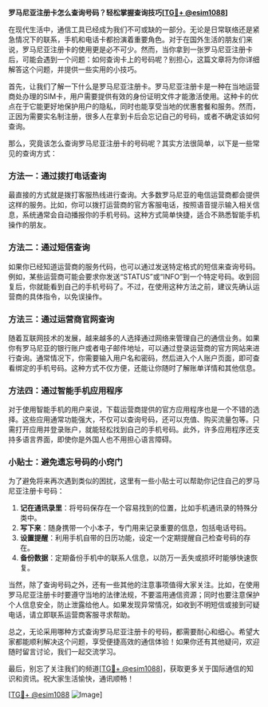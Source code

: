 **罗马尼亚注册卡怎么查询号码？轻松掌握查询技巧[[TG💪+ @esim1088](https://t.me/s/esim1088)]**

在现代生活中，通信工具已经成为我们不可或缺的一部分。无论是日常联络还是紧急情况下的联系，手机和电话卡都扮演着重要角色。对于在国外生活的朋友们来说，罗马尼亚注册卡的使用更是必不可少。然而，当你拿到一张罗马尼亚注册卡后，可能会遇到一个问题：如何查询卡上的号码呢？别担心，这篇文章将为你详细解答这个问题，并提供一些实用的小技巧。

首先，让我们了解一下什么是罗马尼亚注册卡。罗马尼亚注册卡是一种在当地运营商处办理的SIM卡，用户需要提供有效的身份证明文件才能激活使用。这种卡的优点在于它能更好地保护用户的隐私，同时也能享受当地的优惠套餐和服务。然而，正因为需要实名制注册，很多人在拿到卡后会忘记自己的号码，或者不确定该如何查询。

那么，究竟该怎么查询罗马尼亚注册卡的号码呢？其实方法很简单，以下是一些常见的查询方式：

### 方法一：通过拨打电话查询

最直接的方式就是拨打客服热线进行查询。大多数罗马尼亚的电信运营商都会提供这样的服务。比如，你可以拨打运营商的官方客服电话，按照语音提示输入相关信息，系统通常会自动播报你的手机号码。这种方式简单快捷，适合不熟悉智能手机操作的朋友。

### 方法二：通过短信查询

如果你已经知道运营商的服务代码，也可以通过发送特定格式的短信来查询号码。例如，某些运营商可能会要求你发送“STATUS”或“INFO”到一个特定号码。收到回复后，你就能看到自己的手机号码了。不过，在使用这种方法之前，建议先确认运营商的具体指令，以免误操作。

### 方法三：通过运营商官网查询

随着互联网技术的发展，越来越多的人选择通过网络来管理自己的通信业务。如果你有罗马尼亚的银行账户或者电子邮件地址，可以通过登录运营商的官方网站来进行查询。通常情况下，你需要输入用户名和密码，然后进入个人账户页面，即可查看绑定的手机号码。这种方式不仅方便，还能让你随时了解账单详情和其他信息。

### 方法四：通过智能手机应用程序

对于使用智能手机的用户来说，下载运营商提供的官方应用程序也是一个不错的选择。这些应用通常功能强大，不仅可以查询号码，还可以充值、购买流量包等。只需打开应用并登录账户，就能轻松找到自己的手机号码。此外，许多应用程序还支持多语言界面，即使你是外国人也不用担心语言障碍。

### 小贴士：避免遗忘号码的小窍门

为了避免将来再次遇到类似的困扰，这里有一些小贴士可以帮助你记住自己的罗马尼亚注册卡号码：

1. **记在通讯录里**：将号码保存在一个容易找到的位置，比如手机通讯录的特殊分类中。
2. **写下来**：随身携带一个小本子，专门用来记录重要的信息，包括电话号码。
3. **设置提醒**：利用手机自带的日历功能，设定一个定期提醒自己检查号码的存在。
4. **备份数据**：定期备份手机中的联系人信息，以防万一丢失或损坏时能够快速恢复。

当然，除了查询号码之外，还有一些其他的注意事项值得大家关注。比如，在使用罗马尼亚注册卡时要遵守当地的法律法规，不要滥用通信资源；同时也要注意保护个人信息安全，防止泄露给他人。如果发现异常情况，如收到不明短信或接到可疑电话，请立即联系运营商客服寻求帮助。

总之，无论采用哪种方式查询罗马尼亚注册卡的号码，都需要耐心和细心。希望大家都能顺利解决这个问题，享受便捷高效的通信体验！如果你还有其他疑问，欢迎随时留言讨论，我们一起交流学习。

最后，别忘了关注我们的频道[[TG💪+ @esim1088](https://t.me/s/esim1088)]，获取更多关于国际通信的知识和资讯。祝大家生活愉快，通讯顺畅！

[[TG💪+ @esim1088](https://t.me/s/esim1088) ![Image](https://i.postimg.cc/4NQfJmqS/Snipaste-2025-05-13-00-14-12.png)]